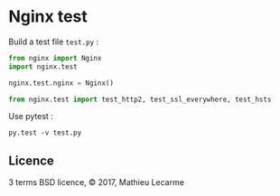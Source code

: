 Nginx test
==========

Build a test file `test.py` :

```python
from nginx import Nginx
import nginx.test

nginx.test.nginx = Nginx()

from nginx.test import test_http2, test_ssl_everywhere, test_hsts
```

Use pytest :

    py.test -v test.py


Licence
-------

3 terms BSD licence, © 2017, Mathieu Lecarme
